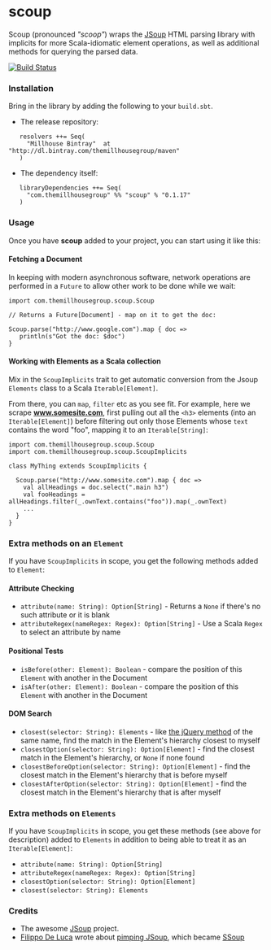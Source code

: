 scoup
============================

Scoup (pronounced _"scoop"_) wraps the [JSoup](http://jsoup.org/) HTML parsing library with implicits for more Scala-idiomatic element operations, as well as additional methods for querying the parsed data.

[![Build Status](https://travis-ci.org/themillhousegroup/scoup.svg?branch=master)](https://travis-ci.org/themillhousegroup/scoup)


### Installation

Bring in the library by adding the following to your ```build.sbt```. 

  - The release repository: 

```
   resolvers ++= Seq(
     "Millhouse Bintray"  at "http://dl.bintray.com/themillhousegroup/maven"
   )
```
  - The dependency itself: 

```
   libraryDependencies ++= Seq(
     "com.themillhousegroup" %% "scoup" % "0.1.17"
   )

```

### Usage

Once you have __scoup__ added to your project, you can start using it like this:

#### Fetching a Document
In keeping with modern asynchronous software, network operations are performed in a `Future` to allow other work to be done while we wait:

```
import com.themillhousegroup.scoup.Scoup

// Returns a Future[Document] - map on it to get the doc:

Scoup.parse("http://www.google.com").map { doc =>
   println(s"Got the doc: $doc")  
}
```

#### Working with Elements as a Scala collection
Mix in the `ScoupImplicits` trait to get automatic conversion from the Jsoup `Elements` class to a Scala `Iterable[Element]`. 

From there, you can `map`, `filter` etc as you see fit. For example, here we scrape __www.somesite.com__, first pulling out all the `<h3>` elements (into an `Iterable[Element]`) before filtering out only those Elements whose `text` contains the word "foo", mapping it to an `Iterable[String]`:

```
import com.themillhousegroup.scoup.Scoup
import com.themillhousegroup.scoup.ScoupImplicits

class MyThing extends ScoupImplicits {

  Scoup.parse("http://www.somesite.com").map { doc =>
    val allHeadings = doc.select(".main h3")
    val fooHeadings = allHeadings.filter(_.ownText.contains("foo")).map(_.ownText)
    ...
  }
}
```


### Extra methods on an `Element`
If you have `ScoupImplicits` in scope, you get the following methods added to `Element`:

#### Attribute Checking
  - `attribute(name: String): Option[String]` - Returns a `None` if there's no such attribute or it is blank
  - `attributeRegex(nameRegex: Regex): Option[String]` - Use a Scala `Regex` to select an attribute by name

#### Positional Tests
  - `isBefore(other: Element): Boolean` - compare the position of this `Element` with another in the Document 
  - `isAfter(other: Element): Boolean` - compare the position of this `Element` with another in the Document 

#### DOM Search
  - `closest(selector: String): Elements` - like [the jQuery method](https://api.jquery.com/closest/) of the same name, find the match in the Element's hierarchy closest to myself
  - `closestOption(selector: String): Option[Element]` - find the closest match in the Element's hierarchy, or `None` if none found
  - `closestBeforeOption(selector: String): Option[Element]` - find the closest match in the Element's hierarchy that is before myself
  - `closestAfterOption(selector: String): Option[Element]` - find the closest match in the Element's hierarchy that is after myself


### Extra methods on `Elements`
If you have `ScoupImplicits` in scope, you get these methods (see above for description) added to `Elements` in addition to being able to treat it as an `Iterable[Element]`:

  - `attribute(name: String): Option[String]` 
  - `attributeRegex(nameRegex: Regex): Option[String]`
  - `closestOption(selector: String): Option[Element]`
  - `closest(selector: String): Elements`

### Credits
- The awesome [JSoup](http://jsoup.org/) project.
- [Filippo De Luca](https://plus.google.com/+FilippoDeLuca) wrote about [pimping JSoup](http://filippodeluca.com/programming/2012/11/02/Pimping-Jsoup/#.VORgwVOUc8Y), which became [SSoup](https://github.com/filosganga/ssoup) 

